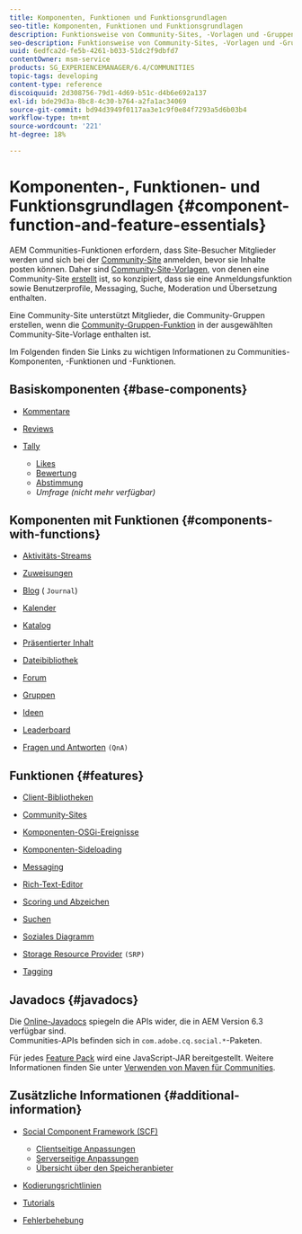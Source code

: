 ```yaml
---
title: Komponenten, Funktionen und Funktionsgrundlagen
seo-title: Komponenten, Funktionen und Funktionsgrundlagen
description: Funktionsweise von Community-Sites, -Vorlagen und -Gruppen
seo-description: Funktionsweise von Community-Sites, -Vorlagen und -Gruppen
uuid: 6edfca2d-fe5b-4261-b033-51dc2f9dbfd7
contentOwner: msm-service
products: SG_EXPERIENCEMANAGER/6.4/COMMUNITIES
topic-tags: developing
content-type: reference
discoiquuid: 2d308756-79d1-4d69-b51c-d4b6e692a137
exl-id: bde29d3a-8bc8-4c30-b764-a2fa1ac34069
source-git-commit: bd94d3949f0117aa3e1c9f0e84f7293a5d6b03b4
workflow-type: tm+mt
source-wordcount: '221'
ht-degree: 18%

---
```


# Komponenten-, Funktionen- und Funktionsgrundlagen {#component-function-and-feature-essentials}

AEM Communities-Funktionen erfordern, dass Site-Besucher Mitglieder werden und sich bei der [Community-Site](overview.md#communitiessites) anmelden, bevor sie Inhalte posten können. Daher sind [Community-Site-Vorlagen](sites.md), von denen eine Community-Site [erstellt](sites-console.md) ist, so konzipiert, dass sie eine Anmeldungsfunktion sowie Benutzerprofile, Messaging, Suche, Moderation und Übersetzung enthalten.

Eine Community-Site unterstützt Mitglieder, die Community-Gruppen erstellen, wenn die [Community-Gruppen-Funktion](functions.md#groups-function) in der ausgewählten Community-Site-Vorlage enthalten ist.

Im Folgenden finden Sie Links zu wichtigen Informationen zu Communities-Komponenten, -Funktionen und -Funktionen.

## Basiskomponenten {#base-components}

* [Kommentare](essentials-comments.md)
* [Reviews](reviews-basics.md)
* [Tally](tally.md)

   * [Likes](essentials-liking.md)
   * [Bewertung](rating-basics.md)
   * [Abstimmung](essentials-voting.md)
   * *Umfrage (nicht mehr verfügbar)*

## Komponenten mit Funktionen {#components-with-functions}

* [Aktivitäts-Streams](essentials-activities.md)
* [Zuweisungen](essentials-assignments.md)
* [Blog](blog-developer-basics.md) ( `Journal`)

* [Kalender](calendar-basics-for-developers.md)
* [Katalog](catalog-developer-essentials.md)
* [Präsentierter Inhalt](essentials-featured.md)
* [Dateibibliothek](essentials-file-library.md)
* [Forum](essentials-forum.md)
* [Gruppen](essentials-groups.md)
* [Ideen](ideation.md)
* [Leaderboard](leaderboard.md)
* [Fragen und Antworten](qna-essentials.md) `(QnA)`

## Funktionen {#features}

* [Client-Bibliotheken](clientlibs.md)
* [Community-Sites](sites-for-developers.md)
* [Komponenten-OSGi-Ereignisse](events.md)
* [Komponenten-Sideloading](sideloading.md)
* [Messaging](essentials-messaging.md)
* [Rich-Text-Editor](rte.md)
* [Scoring und Abzeichen](configure-scoring.md)
* [Suchen](search-implementation.md)
* [Soziales Diagramm](essentials-socialgraph.md)
* [Storage Resource Provider](srp-and-ugc.md) `(SRP)`

* [Tagging](tag.md)

## Javadocs {#javadocs}

Die [Online-Javadocs](../../help/sites-developing/reference-materials.md) spiegeln die APIs wider, die in AEM Version 6.3 verfügbar sind.\
Communities-APIs befinden sich in `com.adobe.cq.social.*`-Paketen.

Für jedes [Feature Pack](deploy-communities.md#latestfeaturepack) wird eine JavaScript-JAR bereitgestellt. Weitere Informationen finden Sie unter [Verwenden von Maven für Communities](maven.md#javadocs).

## Zusätzliche Informationen {#additional-information}

* [Social Component Framework (SCF)](scf.md)

   * [Clientseitige Anpassungen](client-customize.md)
   * [Serverseitige Anpassungen](server-customize.md)
   * [Übersicht über den Speicheranbieter](srp.md)

* [Kodierungsrichtlinien ](code-guide.md)
* [Tutorials](tutorials.md)
* [Fehlerbehebung](troubleshooting.md)
